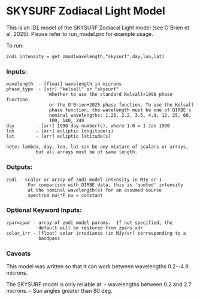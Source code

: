 # SKYSURF Zodiacal Light Model

This is an IDL model of the SKYSURF Zodiacal Light model (see O'Brien et al. 2025). Please refer to run_model.pro for example usage.

To run:
```
zodi_intensity = get_zmod(wavelength,"skysurf",day,lon,lat)
```

### Inputs:
````
wavelength  - [float] wavelength in microns
phase_type  - [str] "kelsall" or "skysurf"
				Whether to use the standard Kelsall+1998 phase function 
				or the O'Brien+2025 phase function. To use the Kelsall 
				phase function, the wavelength must be one of DIRBE's 
				nominal wavelengths: 1.25, 2.2, 3.5, 4.9, 12, 25, 60, 
				100, 140, 240
day        - [arr] 1990 day number(s), where 1.0 = 1 Jan 1990
lon        - [arr] ecliptic longitude(s)
lat        - [arr] ecliptic latitude(s)

note: lambda, day, lon, lat can be any mixture of scalars or arrays, 
           but all arrays must be of same length.
````
### Outputs:
`````
zodi - scalar or array of zodi model intensity in MJy sr-1
		For comparison with DIRBE data, this is 'quoted' intensity
		at the nominal wavelength(s) for an assumed source
		spectrum nu\*F_nu = constant
`````

### Optional Keyword Inputs:

````
zpar=zpar - array of zodi model params.  If not specified, the
			default will be restored from zpars.xdr
solar_irr - [float] solar irradiance (in MJy/sr) corresponding to a 
			bandpass
````

### Caveats

This model was written so that it can work between wavelengths 0.2--4.9 microns. 

The SKYSURF model is only reliable at:
	- wavelengths between 0.2 and 2.7 microns.
	- Sun angles greater than 80 deg.
